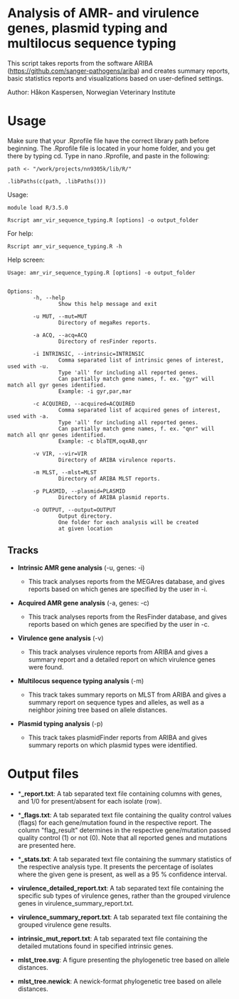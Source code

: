 # Analysis of AMR- and virulence genes, plasmid typing and multilocus sequence typing

This script takes reports from the software ARIBA 
(https://github.com/sanger-pathogens/ariba) and creates summary reports, 
basic statistics reports and visualizations based on user-defined 
settings.

Author: Håkon Kaspersen, Norwegian Veterinary Institute

# Usage
Make sure that your .Rprofile file have the correct library path before 
beginning. The .Rprofile file is located in your home folder, and you 
get there by typing cd. Type in nano .Rprofile, and paste in the 
following:

```
path <- "/work/projects/nn9305k/lib/R/"

.libPaths(c(path, .libPaths()))
```

Usage:

```
module load R/3.5.0

Rscript amr_vir_sequence_typing.R [options] -o output_folder
```

For help:

```
Rscript amr_vir_sequence_typing.R -h
```
Help screen:

```
Usage: amr_vir_sequence_typing.R [options] -o output_folder


Options:
        -h, --help
                Show this help message and exit

        -u MUT, --mut=MUT
                Directory of megaRes reports.

        -a ACQ, --acq=ACQ
                Directory of resFinder reports.

        -i INTRINSIC, --intrinsic=INTRINSIC
                Comma separated list of intrinsic genes of interest, used with -u.
                Type 'all' for including all reported genes.
                Can partially match gene names, f. ex. "gyr" will match all gyr genes identified.
                Example: -i gyr,par,mar

        -c ACQUIRED, --acquired=ACQUIRED
                Comma separated list of acquired genes of interest, used with -a.
                Type 'all' for including all reported genes.
                Can partially match gene names, f. ex. "qnr" will match all qnr genes identified.
                Example: -c blaTEM,oqxAB,qnr

        -v VIR, --vir=VIR
                Directory of ARIBA virulence reports.

        -m MLST, --mlst=MLST
                Directory of ARIBA MLST reports.

        -p PLASMID, --plasmid=PLASMID
                Directory of ARIBA plasmid reports.

        -o OUTPUT, --output=OUTPUT
                Output directory.
                One folder for each analysis will be created
                at given location

```

## Tracks

- **Intrinsic AMR gene analysis** (-u, genes: -i)
	+ This track analyses reports from the MEGAres database, and 
gives reports based on which genes are specified by the user in -i.

- **Acquired AMR gene analysis** (-a, genes: -c)
	+ This track analyses reports from the ResFinder database, and 
gives reports based on which genes are specified by the user in -c.

- **Virulence gene analysis** (-v)
	+ This track analyses virulence reports from ARIBA and gives a 
summary report and a detailed report on which virulence genes were 
found.

- **Multilocus sequence typing analysis** (-m)
	+ This track takes summary reports on MLST from ARIBA and gives 
a summary report on sequence types and alleles, as well as a neighbor 
joining tree based on allele distances.

- **Plasmid typing analysis** (-p)
	+ This track takes plasmidFinder reports from ARIBA and gives 
summary reports on which plasmid types were identified.

# Output files

- ***_report.txt**: A tab separated text file containing columns with 
genes, and 1/0 for present/absent for each isolate (row).

- ***_flags.txt**: A tab separated text file containing the quality 
control values (flags) for each gene/mutation found in the respective 
report. The column "flag_result" determines in the respective gene/mutation 
passed quality control (1) or not (0). Note that all reported genes and 
mutations are presented here.

- ***_stats.txt**: A tab separated text file containing the summary 
statistics of the respective analysis type. It presents the percentage 
of isolates where the given gene is present, as well as a 95 % 
confidence interval.

- **virulence_detailed_report.txt**: A tab separated text file 
containing the specific sub types of virulence genes, rather than the grouped 
virulence genes in virulence_summary_report.txt.

- **virulence_summary_report.txt**: A tab separated text file containing 
the grouped virulence gene results.

- **intrinsic_mut_report.txt**: A tab separated text file containing the 
detailed mutations found in specified intrinsic genes.

- **mlst_tree.svg**: A figure presenting the phylogenetic tree based on 
allele distances.

- **mlst_tree.newick**: A newick-format phylogenetic tree based on 
allele distances.
